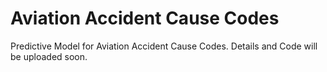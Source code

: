 # Aviation Accident Cause Codes
Predictive Model for Aviation Accident Cause Codes. Details and Code will be uploaded soon.
